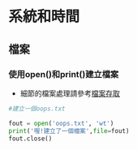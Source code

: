 # 系統和時間
## 檔案
### 使用open()和print()建立檔案

- 細節的檔案處理請參考[檔案存取](../檔案存取/README.ipynb)

```python
#建立一個oops.txt

fout = open('oops.txt', 'wt')
print('喔!建立了一個檔案',file=fout)
fout.close()
```